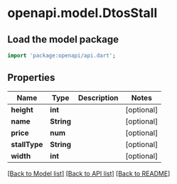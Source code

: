 # openapi.model.DtosStall

## Load the model package
```dart
import 'package:openapi/api.dart';
```

## Properties
Name | Type | Description | Notes
------------ | ------------- | ------------- | -------------
**height** | **int** |  | [optional] 
**name** | **String** |  | [optional] 
**price** | **num** |  | [optional] 
**stallType** | **String** |  | [optional] 
**width** | **int** |  | [optional] 

[[Back to Model list]](../README.md#documentation-for-models) [[Back to API list]](../README.md#documentation-for-api-endpoints) [[Back to README]](../README.md)


